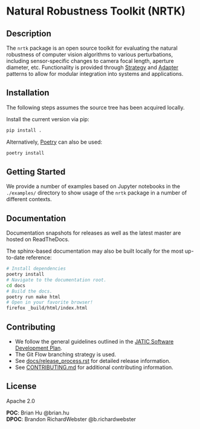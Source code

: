 # Natural Robustness Toolkit (NRTK)

## Description
The `nrtk` package is an open source toolkit for evaluating the natural robustness of computer vision
algorithms to various perturbations, including sensor-specific changes to camera focal length, aperture
diameter, etc. Functionality is provided through [Strategy](https://en.wikipedia.org/wiki/Strategy_pattern) and [Adapter](https://en.wikipedia.org/wiki/Adapter_pattern) patterns to allow for modular integration
into systems and applications.

## Installation
The following steps assumes the source tree has been acquired locally.

Install the current version via pip:
```bash
pip install .
```

Alternatively, [Poetry](https://python-poetry.org/) can also be used:
```bash
poetry install
```

## Getting Started
We provide a number of examples based on Jupyter notebooks in the `./examples/` directory to show usage
of the `nrtk` package in a number of different contexts.

## Documentation
Documentation snapshots for releases as well as the latest master are hosted on
ReadTheDocs.

The sphinx-based documentation may also be built locally for the most
up-to-date reference:
```bash
# Install dependencies
poetry install
# Navigate to the documentation root.
cd docs
# Build the docs.
poetry run make html
# Open in your favorite browser!
firefox _build/html/index.html
```

## Contributing
- We follow the general guidelines outlined in the
[JATIC Software Development Plan](https://gitlab.jatic.net/jatic/docs/sdp/-/blob/main/Branch,%20Merge,%20Release%20Strategy.md).
- The Git Flow branching strategy is used.
- See [docs/release_process.rst](./docs/release_process.rst) for detailed release information.
- See [CONTRIBUTING.md](./CONTRIBUTING.md) for additional contributing information.

## License
Apache 2.0

**POC**: Brian Hu @brian.hu  
**DPOC**: Brandon RichardWebster @b.richardwebster
